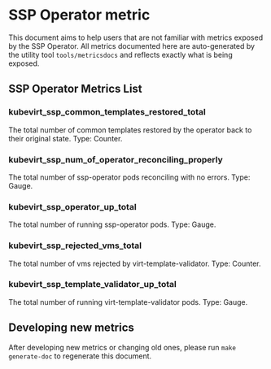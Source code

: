 # SSP Operator metric
This document aims to help users that are not familiar with metrics exposed by the SSP Operator.
All metrics documented here are auto-generated by the utility tool `tools/metricsdocs` and reflects exactly what is being exposed.

## SSP Operator Metrics List
### kubevirt_ssp_common_templates_restored_total
The total number of common templates restored by the operator back to their original state. Type: Counter.
### kubevirt_ssp_num_of_operator_reconciling_properly
The total number of ssp-operator pods reconciling with no errors. Type: Gauge.
### kubevirt_ssp_operator_up_total
The total number of running ssp-operator pods. Type: Gauge.
### kubevirt_ssp_rejected_vms_total
The total number of vms rejected by virt-template-validator. Type: Counter.
### kubevirt_ssp_template_validator_up_total
The total number of running virt-template-validator pods. Type: Gauge.
## Developing new metrics
After developing new metrics or changing old ones, please run `make generate-doc` to regenerate this document.
